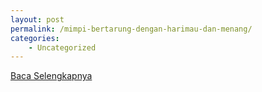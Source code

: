 ```yaml
---
layout: post
permalink: /mimpi-bertarung-dengan-harimau-dan-menang/
categories:
    - Uncategorized
---
```


[Baca Selengkapnya](/05)